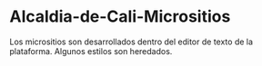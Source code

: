 # Alcaldia-de-Cali-Micrositios

Los micrositios son desarrollados dentro del editor de texto de la plataforma.
Algunos estilos son heredados.
